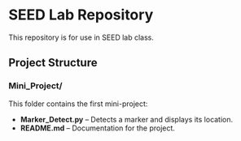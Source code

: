 # SEED Lab Repository  

This repository is for use in SEED lab class.  

## Project Structure  

### Mini_Project/  
This folder contains the first mini-project:  

- **Marker_Detect.py** – Detects a marker and displays its location.  
- **README.md** – Documentation for the project.  
